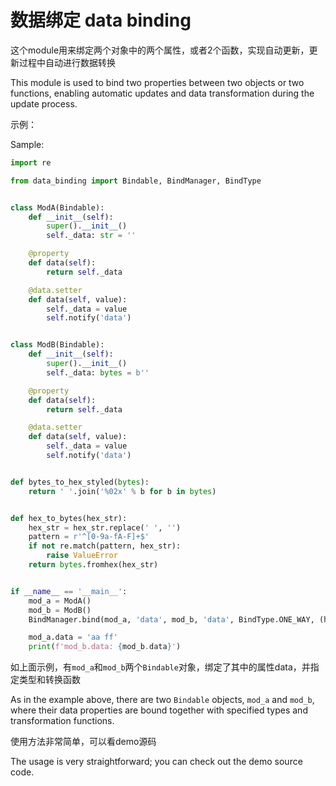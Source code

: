 # 数据绑定 data binding

这个module用来绑定两个对象中的两个属性，或者2个函数，实现自动更新，更新过程中自动进行数据转换

This module is used to bind two properties between two objects or two functions, enabling automatic updates and data transformation during the update process.

示例：

Sample: 

```python
import re

from data_binding import Bindable, BindManager, BindType


class ModA(Bindable):
    def __init__(self):
        super().__init__()
        self._data: str = ''

    @property
    def data(self):
        return self._data

    @data.setter
    def data(self, value):
        self._data = value
        self.notify('data')


class ModB(Bindable):
    def __init__(self):
        super().__init__()
        self._data: bytes = b''

    @property
    def data(self):
        return self._data

    @data.setter
    def data(self, value):
        self._data = value
        self.notify('data')


def bytes_to_hex_styled(bytes):
    return ' '.join('%02x' % b for b in bytes)


def hex_to_bytes(hex_str):
    hex_str = hex_str.replace(' ', '')
    pattern = r'^[0-9a-fA-F]+$'
    if not re.match(pattern, hex_str):
        raise ValueError
    return bytes.fromhex(hex_str)


if __name__ == '__main__':
    mod_a = ModA()
    mod_b = ModB()
    BindManager.bind(mod_a, 'data', mod_b, 'data', BindType.ONE_WAY, (hex_to_bytes, None))

    mod_a.data = 'aa ff'
    print(f'mod_b.data: {mod_b.data}')
```

如上面示例，有`mod_a`和`mod_b`两个`Bindable`对象，绑定了其中的属性data，并指定类型和转换函数

As in the example above, there are two `Bindable` objects, `mod_a` and `mod_b`, where their data properties are bound together with specified types and transformation functions.

使用方法非常简单，可以看demo源码

The usage is very straightforward; you can check out the demo source code.